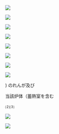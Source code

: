 ![](https://www.nta.go.jp/tmp/ea60caa9-339c-41e8-9836-1077db357326/images/87ede222ba36bc98afcbb3179097cf19a0dd472fb25145b98b8b71f1d0ba1b4d.jpg)

![](https://www.nta.go.jp/tmp/ea60caa9-339c-41e8-9836-1077db357326/images/1f196321e9b0b6ef20802f1fb1d4bd5a2de6e14154001487fcb47f504791f147.jpg)

![](https://www.nta.go.jp/tmp/ea60caa9-339c-41e8-9836-1077db357326/images/5cf9a226d11dad536dbcf3b0628a6953ef4ca4d9505c8c73d75d9eff5f944920.jpg)

![](https://www.nta.go.jp/tmp/ea60caa9-339c-41e8-9836-1077db357326/images/8b4b143e8fc61b40ffeb80aabc65f9253aa80d106852f73edea6b81fe7ea2368.jpg)

![](https://www.nta.go.jp/tmp/ea60caa9-339c-41e8-9836-1077db357326/images/1d894f84a876e35a79b65a31fb9173bcfab0d77548915a4af2b0337f5868d128.jpg)

![](https://www.nta.go.jp/tmp/ea60caa9-339c-41e8-9836-1077db357326/images/2246c9c41d3d1916b490c292d45b5ef9fb87a20606352f2cc14b3114be75a2c2.jpg)

![](https://www.nta.go.jp/tmp/ea60caa9-339c-41e8-9836-1077db357326/images/27d701531b133258144d4418ee17de120578a01f15841a47e88697096dfd9c74.jpg)

![](https://www.nta.go.jp/tmp/ea60caa9-339c-41e8-9836-1077db357326/images/1e11d4b6110ca762e3eee137093a039061c4943eb67f641254f0cf0d0ed6b838.jpg)

) のれんが及び

当該炉体（蓄熱室を含む

⑵⑶

![](https://www.nta.go.jp/tmp/ea60caa9-339c-41e8-9836-1077db357326/images/c9b9b24402b392de38eea86b9531cc86ec5d12b247c9089195aa925220a52391.jpg)

![](https://www.nta.go.jp/tmp/ea60caa9-339c-41e8-9836-1077db357326/images/c30d8bed15066dfac4046fbcbf78ddcd35343c64f7b29a772aa5ad6e9007b948.jpg)